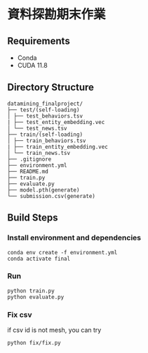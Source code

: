 # 資料探勘期末作業

## Requirements
+ Conda
+ CUDA 11.8

## Directory Structure
```
datamining_finalproject/
├── test/(self-loading)
│ ├── test_behaviors.tsv
| ├── test_entity_embedding.vec
│ └── test_news.tsv
├── train/(self-loading)
│ ├── train_behaviors.tsv
| ├── train_entity_embedding.vec
│ └── train_news.tsv
├── .gitignore
├── environment.yml
├── README.md
├── train.py
├── evaluate.py
├── model.pth(generate)
└── submission.csv(generate)
```

## Build Steps

### Install environment and dependencies
```
conda env create -f environment.yml
conda activate final
```

### Run 

```
python train.py
python evaluate.py
```

### Fix csv
if csv id is not mesh, you can try
```
python fix/fix.py
```